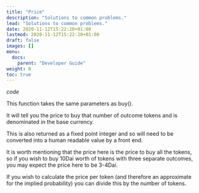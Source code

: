 ```yaml
---
title: "Price"
description: "Solutions to common problems."
lead: "Solutions to common problems."
date: 2020-11-12T15:22:20+01:00
lastmod: 2020-11-12T15:22:20+01:00
draft: false
images: []
menu: 
  docs:
    parent: "Developer Guide"
weight: 8
toc: true
---
```


*code*

This function takes the same parameters as buy().

It will tell you the price to buy that number of outcome tokens and is denominated in the base currency.

This is also returned as a fixed point integer and so will need to be converted into a human readable value by a front end.

It is worth mentioning that the price here is the price to buy all the tokens, so if you wish to buy 10Dai worth of tokens with three separate outcomes, you may expect the price here to be 3-4Dai.

If you wish to calculate the price per token (and therefore an approximate for the implied probability) you can divide this by the number of tokens.
